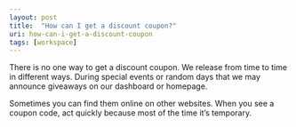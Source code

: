 ```yaml
---
layout: post
title:  "How can I get a discount coupon?"
uri: how-can-i-get-a-discount-coupon
tags: [workspace]
---
```


<p>
    There is no one way to get a discount coupon. We release from time to time in different ways. During special events
    or random days that we may announce giveaways on our dashboard or homepage.
</p>

<!--more-->

<p>
    Sometimes you can find them online on other websites. When you see a coupon code, act quickly because most of the
    time it’s temporary.
</p>
